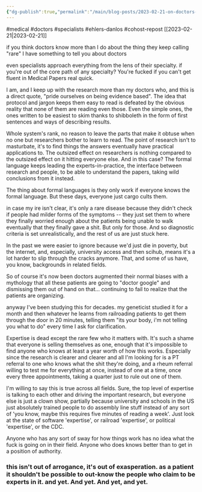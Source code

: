 ```yaml
---
{"dg-publish":true,"permalink":"/main/blog-posts/2023-02-21-on-doctors-and-specialists-never-knowing-things-outside-their-specialty/","noteIcon":"","created":"2023-08-09T17:11:17.021-04:00","updated":"2023-10-06T22:47:04.928-04:00"}
---
```


#medical #doctors #specialists #ehlers-danlos #cohost-repost 
[[2023-02-21\|2023-02-21]]

if you think doctors know more than I do about the thing they keep calling "rare" I have something to tell you about doctors

even specialists approach everything from the lens of their specialty. if you're out of the core path of any specialty? You're fucked if you can't get fluent in Medical Papers real quick.

I am, and I keep up with the research more than my doctors who, and this is a direct quote, "pride ourselves on being evidence based". The idea that protocol and jargon keeps them easy to read is defeated by the obvious reality that none of them are reading even those. Even the simple ones, the ones written to be easiest to skim thanks to shibboleth in the form of first sentences and ways of describing results.

Whole system's rank, no reason to leave the parts that make it obtuse when no one but researchers bother to learn to read. The point of research isn't to masturbate, it's to find things the answers eventually have practical applications to. The outsized effect on researchers is nothing compared to the outsized effect on it hitting everyone else. And in this case? The formal language keeps leading the experts-in-practice, the interface between research and people, to be able to understand the papers, taking wild conclusions from it instead.

The thing about formal languages is they only work if everyone knows the formal language. But these days, everyone just cargo cults them.

in case my ire isn't clear, it's only a rare disease because they didn't check if people had milder forms of the symptoms -- they just set them to where they finally worried enough about the patients being unable to walk eventually that they finally gave a shit. But only for those. And so diagnostic criteria is set unrealistically, and the rest of us are just stuck here.

In the past we were easier to ignore because we'd just die in poverty, but the internet, and, especially, university access and then scihub, means it's a lot harder to slip through the cracks anymore. That, and some of us have, you know, backgrounds in related fields.

So of course it's now been doctors augmented their normal biases with a mythology that all these patients are going to "doctor google" and dismissing them out of hand on that... continuing to fail to realize that the patients are organizing.

anyway I've been studying this for decades. my geneticist studied it for a month and then whatever he learns from railroading patients to get them through the door in 20 minutes, telling them "its your body, i'm not telling you what to do" every time I ask for clarification.

Expertise is dead except the rare few who it matters with. It's such a shame that everyone is selling themselves as one, enough that it's impossible to find anyone who knows at least a year worth of how this works. Especially since the research is clearer and clearer and all I'm looking for is a PT referral to one who knows what the shit they're doing, and a rheum referral willing to test me for everything at once, instead of one at a time, once every three appointments, taking a quarter just to rule out one of them.

I'm willing to say this is true across all fields. Sure, the top level of expertise is talking to each other and driving the important research, but everyone else is just a clown show, partially because university and schools in the US just absolutely trained people to do assembly line stuff instead of any sort of 'you know, maybe this requires five minutes of reading a week'. Just look at the state of software 'expertise', or railroad 'expertise', or political 'expertise', or the CDC.

Anyone who has any sort of sway for how things work has no idea what the fuck is going on in their field. Anyone who does knows better than to get in a position of authority.

### this isn't out of arrogance, it's out of exasperation. as a patient it shouldn't be possible to out-know the people who claim to be experts in it. and yet. And yet. And yet, and yet.